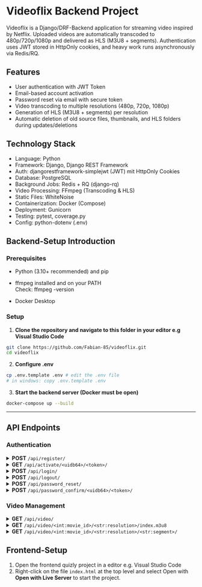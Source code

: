 # Videoflix Backend Project

Videoflix is a Django/DRF-Backend application for streaming video inspired by Netflix. Uploaded videos are automatically transcoded to 480p/720p/1080p and delivered as HLS (M3U8 + segments). Authentication uses JWT stored in HttpOnly cookies, and heavy work runs asynchronously via Redis/RQ.

## Features
- User authentication with JWT Token
- Email-based account activation
- Password reset via email with secure token
- Video transcoding to multiple resolutions (480p, 720p, 1080p)
- Generation of HLS (M3U8 + segments) per resolution
- Automatic deletion of old source files, thumbnails, and HLS folders during updates/deletions


## Technology Stack
- Language: Python
- Framework: Django, Django REST Framework
- Auth: djangorestframework-simplejwt (JWT) mit HttpOnly Cookies
- Database: PostgreSQL
- Background Jobs: Redis + RQ (django-rq)
- Video Processing: FFmpeg (Transcoding & HLS)
- Static Files: WhiteNoise
- Containerization: Docker (Compose)
- Deployment: Gunicorn
- Testing: pytest, coverage.py
- Config: python-dotenv (.env)


## Backend-Setup Introduction

### Prerequisites
- Python (3.10+ recommended) and pip

- ffmpeg installed and on your PATH <br> 
   Check: ffmpeg -version

- Docker Desktop

### Setup

1. **Clone the repository and navigate to this folder in your editor e.g Visual Studio Code**
```bash
git clone https://github.com/Fabian-85/videoflix.git
cd videoflix
```

2. **Configure .env**
```bash
cp .env.template .env # edit the .env file
# in windows: copy .env.template .env
```

3. **Start the backend server (Docker must be open)**
```bash
docker-compose up --build
```
---


## API Endpoints

### Authentication

  <details>
  <summary><strong>POST</strong> <code>/api/register/</code></summary>
  
  **Description:**
  Register a new user in the system. After successful registration, an activation email will be sent. The response, including the token, has no use in the front end, as we work with HTTP-ONLY COOKIES here. This is only for demonstration and information.

  **Request Body:**
  
  ```json
  {
  "email": "user@example.com",
  "password": "securepassword",
  "confirmed_password": "securepassword"
  }
  ```
  </details>

  <details>
  <summary><strong>GET</strong> <code>/api/activate/&lt;uidb64&gt;/&lt;token&gt;/</code></summary>

  **Description:**
  Activates the user account using the token sent by email. 

  **Request Body:**
  
  ```json
  {}
  ```
  </details>

  <details>
  <summary><strong>POST</strong> <code>/api/login/</code></summary>

  **Description:**
  Authenticates the user and returns JWT tokens. The Response has no use in frontend as we work with HTTP-ONLY COOKIES.
   
  **Request Body:**
  
  ```json
  {
  "email": "your_email",
  "password": "your_password"
  }
  ```
  </details>

  <details>
  <summary><strong>POST</strong> <code>/api/logout/</code></summary>
  
  **Description:**
  Log the user out and delete token from cookies. Blacklist the refresh-token.
   
  **Request Body:**
  
  ```json
  {}
  ```  
  <details>
  <summary><strong>POST</strong> <code>/api/token/refresh/</code></summary>

  **Description:**
  Issues a new access token when the old access token has expired. 
   
  **Request Body**
  
  ```json
  {}
  ```
  </details>
 
  </details>

  <details>
  <summary><strong>POST</strong> <code>/api/password_reset/</code></summary>

  **Description:**
  Sends a link to reset the password to the user's email address.
   
  **Request Body**
  
  ```json
  {
    "email":"your_email"
  }
  ```
  </details>

 <details>
  <summary><strong>POST</strong> <code>/api/password_confirm/&lt;uidb64&gt;/&lt;token&gt;/</code></summary>

  **Description:**
  Confirm the password change with the token included in the email.
   
  **Request Body**
  
  ```json
  {
  "new_password": "new_password",
  "confirm_password": "new_password"
  }
  ```
  </details>
 

### Video Management

<details>
  <summary><strong>GET</strong> <code>/api/video/</code></summary>

  **Description:**
  Returns a list of all available videos.
   
  **Request Body:**
  
  ```json
  {}
  ```
</details>

<details>
  <summary><strong>GET</strong> <code>/api/video/&lt;int:movie_id&gt;/&lt;str:resolution&gt;/index.m3u8</code></summary>

  **Description:**
   Returns the HLS master playlist for a specific movie and selected resolution.
   
  **Request Body:**
  
  ```json
  {}
  ```
</details>
 
<details>
  <summary><strong>GET</strong> <code>/api/video/&lt;int:movie_id&gt;/&lt;str:resolution&gt;/&lt;str:segment&gt;/</code></summary>

  **Description:**
  Returns a single HLS video segment for a specific movie in the selected resolution.
   
  **Request Body:**
  
  ```json
  {}
  ```
</details>
 

  
## Frontend-Setup

1. Open the frontend quizly project in a editor e.g. Visual Studio Code
2. Right-click on the file `index.html` at the top level and select Open with  **Open with Live Server** to start the project.